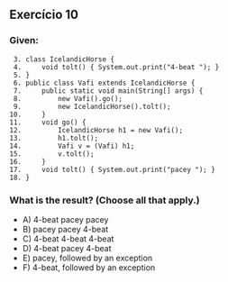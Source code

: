 ## Exercício 10 ##

### Given: ###

```
 3. class IcelandicHorse {
 4.     void tolt() { System.out.print("4-beat "); }
 5. }
 6. public class Vafi extends IcelandicHorse {
 7.     public static void main(String[] args) {
 8.         new Vafi().go();
 9.         new IcelandicHorse().tolt();
10.     }
11.     void go() {
12.         IcelandicHorse h1 = new Vafi();
13.         h1.tolt();
14.         Vafi v = (Vafi) h1;
15.         v.tolt();
16.     }
17.     void tolt() { System.out.print("pacey "); }
18. }
```
 ### What is the result? (Choose all that apply.) ###
 * A) 4-beat pacey pacey
 * B) pacey pacey 4-beat
 * C) 4-beat 4-beat 4-beat
 * D) 4-beat pacey 4-beat
 * E) pacey, followed by an exception
 * F) 4-beat, followed by an exception  